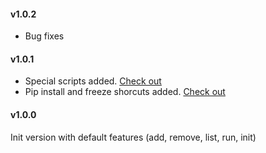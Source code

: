 #### v1.0.2
- Bug fixes

#### v1.0.1
- Special scripts added. <a href="README.md#special-scripts">Check out</a>
- Pip install and freeze shorcuts added. <a href="README.md#pip-shortcuts">Check out</a>

#### v1.0.0
Init version with default features (add, remove, list, run, init)